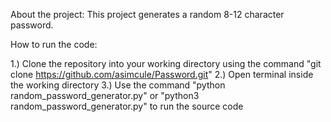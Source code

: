 About the project:
This project generates a random 8-12 character password.

How to run the code:

1.) Clone the repository into your working directory using the command "git clone https://github.com/asimcule/Password.git"
2.) Open terminal inside the working directory
3.) Use the command "python random_password_generator.py" or "python3 random_password_generator.py" to  run the source code